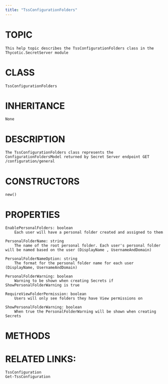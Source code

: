 ```yaml
---
title: "TssConfigurationFolders"
---
```


# TOPIC
    This help topic describes the TssConfigurationFolders class in the Thycotic.SecretServer module

# CLASS
    TssConfigurationFolders

# INHERITANCE
    None

# DESCRIPTION
    The TssConfigurationFolders class represents the ConfigurationFoldersModel returned by Secret Server endpoint GET /configuration/general

# CONSTRUCTORS
    new()

# PROPERTIES
    EnablePersonalFolders: boolean
        Each user will have a personal folder created and assigned to them

    PersonalFolderName: string
        The name of the root personal folder. Each user's personal folder will be named based on the user (DisplayName , UsernameAndDomain)

    PersonalFolderNameOption: string
        The format for the personal folder name for each user (DisplayName, UsernameAndDomain)

    PersonalFolderWarning: boolean
        Warning to be shown when creating Secrets if ShowPersonalFolderWarning is true

    RequireViewFolderPermission: boolean
        Users will only see folders they have View permissions on

    ShowPersonalFolderWarning: boolean
        When true the PersonalFolderWarning will be shown when creating Secrets

# METHODS

# RELATED LINKS:
    TssConfiguration
    Get-TssConfiguration